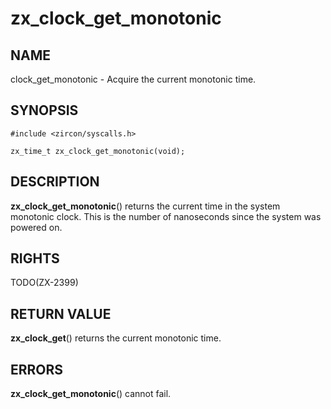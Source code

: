 # zx_clock_get_monotonic

## NAME

<!-- Updated by update-docs-from-abigen, do not edit. -->

clock_get_monotonic - Acquire the current monotonic time.

## SYNOPSIS

<!-- Updated by update-docs-from-abigen, do not edit. -->

```
#include <zircon/syscalls.h>

zx_time_t zx_clock_get_monotonic(void);
```

## DESCRIPTION

**zx_clock_get_monotonic**() returns the current time in the system
monotonic clock. This is the number of nanoseconds since the system was
powered on.

## RIGHTS

<!-- Updated by update-docs-from-abigen, do not edit. -->

TODO(ZX-2399)

## RETURN VALUE

**zx_clock_get**() returns the current monotonic time.

## ERRORS

**zx_clock_get_monotonic**() cannot fail.
